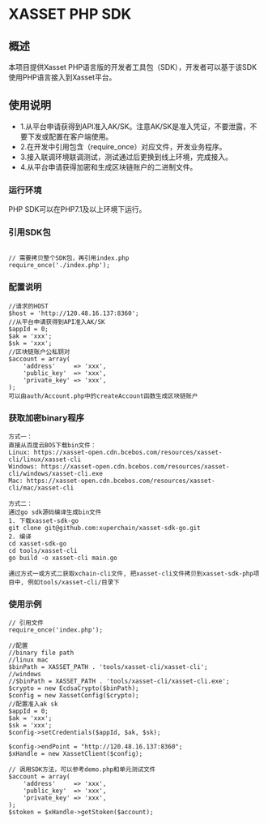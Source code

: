 # XASSET PHP SDK

## 概述

本项目提供Xasset PHP语言版的开发者工具包（SDK），开发者可以基于该SDK使用PHP语言接入到Xasset平台。

## 使用说明

- 1.从平台申请获得到API准入AK/SK。注意AK/SK是准入凭证，不要泄露，不要下发或配置在客户端使用。
- 2.在开发中引用包含（require_once）对应文件，开发业务程序。
- 3.接入联调环境联调测试，测试通过后更换到线上环境，完成接入。
- 4.从平台申请获得加密和生成区块链账户的二进制文件。

### 运行环境

PHP SDK可以在PHP7.1及以上环境下运行。

### 引用SDK包

```

// 需要拷贝整个SDK包，再引用index.php
require_once('./index.php');

```

### 配置说明

```
//请求的HOST
$host = 'http://120.48.16.137:8360';
//从平台申请获得到API准入AK/SK
$appId = 0;
$ak = 'xxx';
$sk = 'xxx';
//区块链账户公私钥对
$account = array(
    'address'     => 'xxx',
    'public_key'  => 'xxx',
    'private_key' => 'xxx',
);
可以由auth/Account.php中的createAccount函数生成区块链账户
```

### 获取加密binary程序
```
方式一：
直接从百度云BOS下载bin文件：
Linux: https://xasset-open.cdn.bcebos.com/resources/xasset-cli/linux/xasset-cli
Windows: https://xasset-open.cdn.bcebos.com/resources/xasset-cli/windows/xasset-cli.exe
Mac: https://xasset-open.cdn.bcebos.com/resources/xasset-cli/mac/xasset-cli

方式二：
通过go sdk源码编译生成bin文件
1. 下载xasset-sdk-go
git clone git@github.com:xuperchain/xasset-sdk-go.git
2. 编译
cd xasset-sdk-go
cd tools/xasset-cli
go build -o xasset-cli main.go

通过方式一或方式二获取xchain-cli文件, 把xasset-cli文件拷贝到xasset-sdk-php项目中, 例如tools/xasset-cli/目录下
```

### 使用示例

```
// 引用文件
require_once('index.php');

//配置
//binary file path
//linux mac
$binPath = XASSET_PATH . 'tools/xasset-cli/xasset-cli';
//windows
//$binPath = XASSET_PATH . 'tools/xasset-cli/xasset-cli.exe';
$crypto = new EcdsaCrypto($binPath);
$config = new XassetConfig($crypto);
//配置准入ak sk
$appId = 0;
$ak = 'xxx';
$sk = 'xxx';
$config->setCredentials($appId, $ak, $sk);

$config->endPoint = "http://120.48.16.137:8360";
$xHandle = new XassetClient($config);

// 调用SDK方法，可以参考demo.php和单元测试文件
$account = array(
    'address'     => 'xxx',
    'public_key'  => 'xxx',
    'private_key' => 'xxx',
);
$stoken = $xHandle->getStoken($account);
```
